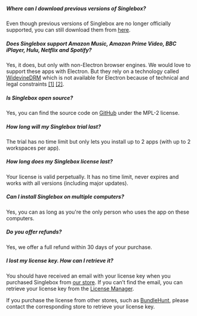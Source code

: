 ##### Where can I download previous versions of Singlebox?
Even though previous versions of Singlebox are no longer officially supported, you can still download them from [here](https://github.com/atomery/singlebox/releases).

##### Does Singlebox support Amazon Music, Amazon Prime Video, BBC iPlayer, Hulu, Netflix and Spotify?
Yes, it does, but only with non-Electron browser engines. We would love to support these apps with Electron. But they rely on a technology called [WidevineDRM](https://en.wikipedia.org/wiki/Widevine) which is not available for Electron because of technical and legal constraints [\[1\]](https://electronjs.org/docs/tutorial/testing-widevine-cdm) [\[2\]](https://www.theregister.co.uk/2019/04/03/googles_widevine_drm/).

##### Is Singlebox open source?
Yes, you can find the source code on [GitHub](https://github.com/atomery/singlebox) under the MPL-2 license.

##### How long will my Singlebox trial last?
The trial has no time limit but only lets you install up to 2 apps (with up to 2 workspaces per app).

##### How long does my Singlebox license last?
Your license is valid perpetually. It has no time limit, never expires and works with all versions (including major updates).

##### Can I install Singlebox on multiple computers?
Yes, you can as long as you're the only person who uses the app on these computers.

##### Do you offer refunds?
Yes, we offer a full refund within 30 days of your purchase.

##### I lost my license key. How can I retrieve it?
You should have received an email with your license key when you purchased Singlebox from [our store](https://webcatalog.onfastspring.com/). If you can’t find the email, you can retrieve your license key from the [License Manager](https://webcatalog.onfastspring.com/account).

If you purchase the license from other stores, such as [BundleHunt](https://bundlehunt.com/), please contact the corresponding store to retrieve your license key.